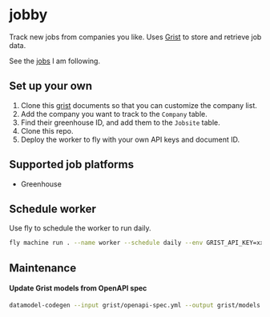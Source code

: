 # jobby

Track new jobs from companies you like. Uses [Grist](https://www.getgrist.com/) to store and retrieve job data.

See the [jobs](https://docs.getgrist.com/n9izTh6BMmma/Jobby/p/4) I am following. 

## Set up your own

1. Clone this [grist](https://docs.getgrist.com/n9izTh6BMmma/Jobby/p/4) documents so that you can customize the company list.
2. Add the company you want to track to the `Company` table. 
3. Find their greenhouse ID, and add them to the `Jobsite` table.
4. Clone this repo.
5. Deploy the worker to fly with your own API keys and document ID.

## Supported job platforms

- Greenhouse

## Schedule worker

Use fly to schedule the worker to run daily.

```bash
fly machine run . --name worker --schedule daily --env GRIST_API_KEY=xxxxx --env GRIST_DOC_ID=xxxxx
```

## Maintenance

#### Update Grist models from OpenAPI spec

```bash
datamodel-codegen --input grist/openapi-spec.yml --output grist/models.py --output-model-type=pydantic_v2.BaseModel --use-annotated
```
